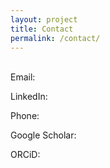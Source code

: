 ```yaml
---
layout: project
title: Contact
permalink: /contact/
---
```

<br>
Email:

LinkedIn:

Phone:

Google Scholar:

ORCiD:

